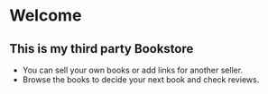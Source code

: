 # Welcome

## This is my third party Bookstore

- You can sell your own books or add links for another seller.
- Browse the books to decide your next book and check reviews.
